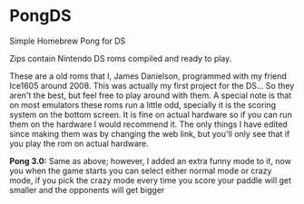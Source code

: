 # PongDS
Simple Homebrew Pong for DS

Zips contain Nintendo DS roms compiled and ready to play.

These are a old roms that I, James Danielson, programmed with my friend Ice1605 around 2008.  This was actually my first project for the DS...
So they aren't the best, but feel free to play around with them. A special note is that on most emulators these roms run a little odd, specially it is the scoring system on the bottom screen. It is fine on actual hardware so if you can run them on the hardware I would recommend it. The only things I have edited since making them was by changing the web link, but you'll only see that if you play the rom on actual hardware.

**Pong 3.0:**
Same as above; however, I added an extra funny mode to it, now you when the game starts you can select
either normal mode or crazy mode, if you pick the crazy mode every time you score your paddle will get 
smaller and the opponents will get bigger
